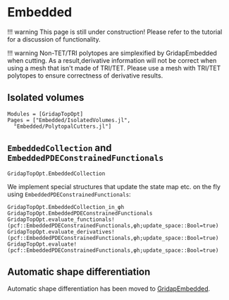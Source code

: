 # Embedded

!!! warning
    This page is still under construction! Please refer to the tutorial
    for a discussion of functionality.

!!! warning
    Non-TET/TRI polytopes are simplexified by GridapEmbedded when cutting. As a result,derivative information will not be correct when using a mesh that isn't made of TRI/TET. Please use a mesh with TRI/TET polytopes to ensure correctness of derivative results.

## Isolated volumes
```@autodocs
Modules = [GridapTopOpt]
Pages = ["Embedded/IsolatedVolumes.jl",
  "Embedded/PolytopalCutters.jl"]
```

## `EmbeddedCollection` and `EmbeddedPDEConstrainedFunctionals`
```@docs
GridapTopOpt.EmbeddedCollection
```

We implement special structures that update the state map etc. on the fly using
`EmbeddedPDEConstrainedFunctionals`:

```@docs
GridapTopOpt.EmbeddedCollection_in_φh
GridapTopOpt.EmbeddedPDEConstrainedFunctionals
GridapTopOpt.evaluate_functionals!(pcf::EmbeddedPDEConstrainedFunctionals,φh;update_space::Bool=true)
GridapTopOpt.evaluate_derivatives!(pcf::EmbeddedPDEConstrainedFunctionals,φh;update_space::Bool=true)
GridapTopOpt.evaluate!(pcf::EmbeddedPDEConstrainedFunctionals,φh;update_space::Bool=true)
```

## Automatic shape differentiation
Automatic shape differentiation has been moved to [GridapEmbedded](https://gridap.github.io/GridapEmbedded.jl/stable/GeometricalDerivatives/#Geometrical-Derivatives).